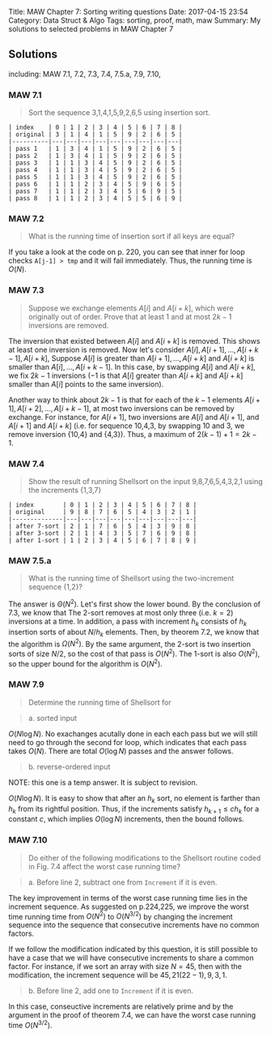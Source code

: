 Title: MAW Chapter 7: Sorting writing questions
Date: 2017-04-15 23:54
Category: Data Struct & Algo
Tags: sorting, proof, math, maw
Summary: My solutions to selected problems in MAW Chapter 7

## Solutions

including: MAW 7.1, 7.2, 7.3, 7.4, 7.5.a, 7.9, 7.10, 

### MAW 7.1

> Sort the sequence 3,1,4,1,5,9,2,6,5 using insertion sort.

```
| index    | 0 | 1 | 2 | 3 | 4 | 5 | 6 | 7 | 8 |
| original | 3 | 1 | 4 | 1 | 5 | 9 | 2 | 6 | 5 |
|----------|---|---|---|---|---|---|---|---|---|
| pass 1   | 1 | 3 | 4 | 1 | 5 | 9 | 2 | 6 | 5 |
| pass 2   | 1 | 3 | 4 | 1 | 5 | 9 | 2 | 6 | 5 |
| pass 3   | 1 | 1 | 3 | 4 | 5 | 9 | 2 | 6 | 5 |
| pass 4   | 1 | 1 | 3 | 4 | 5 | 9 | 2 | 6 | 5 |
| pass 5   | 1 | 1 | 3 | 4 | 5 | 9 | 2 | 6 | 5 |
| pass 6   | 1 | 1 | 2 | 3 | 4 | 5 | 9 | 6 | 5 |
| pass 7   | 1 | 1 | 2 | 3 | 4 | 5 | 6 | 9 | 5 |
| pass 8   | 1 | 1 | 2 | 3 | 4 | 5 | 5 | 6 | 9 |
```

### MAW 7.2

> What is the running time of insertion sort if all keys are equal?

If you take a look at the code on p. 220, you can see that inner for loop checks
`A[j-1] > tmp` and it will fail immediately. Thus, the running time is $O(N)$.

### MAW 7.3

> Suppose we exchange elements $A[i]$ and $A[i+k]$, which were originally
> out of order. Prove that at least 1 and at most $2k-1$ inversions are removed.

The inversion that existed between $A[i]$ and $A[i+k]$ is removed. This shows 
at least one inversion is removed. Now let's consider $A[i], A[i+1], \dots, A[i+k-1], A[i+k]$,
Suppose $A[i]$ is greater than $A[i+1], \dots, A[i+k]$ and $A[i+k]$ is smaller than
$A[i], \dots, A[i+k-1]$. In this case, by swapping $A[i]$ and $A[i+k]$, we fix 
$2k-1$ inversions ($-1$ is that $A[i]$ greater than $A[i+k]$ and $A[i+k]$ smaller
than $A[i]$ points to the same inversion).

Another way to think about $2k-1$ is that for each of the $k-1$ elements 
$A[i+1], A[i+2], \dots, A[i+k-1]$, at most two inversions can be removed by exchange.
For instance, for $A[i+1]$, two inversions are $A[i]$ and $A[i+1]$, and $A[i+1]$ and
$A[i+k]$ (i.e. for sequence 10,4,3, by swapping 10 and 3, we remove inversion {10,4}
and {4,3}). Thus, a maximum of $2(k-1)+1 = 2k-1$.

### MAW 7.4

> Show the result of running Shellsort on the input 9,8,7,6,5,4,3,2,1 using the
> increments {1,3,7}

```
| index        | 0 | 1 | 2 | 3 | 4 | 5 | 6 | 7 | 8 |
| original     | 9 | 8 | 7 | 6 | 5 | 4 | 3 | 2 | 1 |
|--------------|---|---|---|---|---|---|---|---|---|
| after 7-sort | 2 | 1 | 7 | 6 | 5 | 4 | 3 | 9 | 8 |
| after 3-sort | 2 | 1 | 4 | 3 | 5 | 7 | 6 | 9 | 8 |
| after 1-sort | 1 | 2 | 3 | 4 | 5 | 6 | 7 | 8 | 9 |
```

### MAW 7.5.a

> What is the running time of Shellsort using the two-increment sequence {1,2}?

The answer is $\Theta(N^2)$. Let's first show the lower bound. By the conclusion
of 7.3, we know that The 2-sort removes at most only three (i.e. $k=2$) inversions
at a time. In addition, a pass with increment $h_k$ consists of $h_k$ insertion sorts
of about $N/h_k$ elements. Then, by theorem 7.2, we know that the algorithm 
is $\Omega(N^2)$. By the same argument, the 2-sort is two insertion sorts of size $N/2$,
so the cost of that pass is $O(N^2)$. The 1-sort is also $O(N^2)$, so the upper bound
for the algorithm is $O(N^2)$. 

### MAW 7.9

> Determine the running time of Shellsort for 

> a. sorted input

$O(N \log N)$. No exachanges acutally done in each each pass but we will still
need to go through the second for loop, which indicates that each pass takes 
$O(N)$. There are total $O(\log N)$ passes and the answer follows.

> b. reverse-ordered input

NOTE: this one is a temp answer. It is subject to revision.

$O(N \log N)$. It is easy to show that after an $h_k$ sort, no element is farther
than $h_k$ from its rightful position. Thus, if the increments satisfy $h_{k+1} \le ch_k$
for a constant $c$, which implies $O(\log N)$ increments, then the bound follows.

### MAW 7.10

> Do either of the following modifications to the Shellsort routine coded in 
> Fig. 7.4 affect the worst case running time?

> a. Before line 2, subtract one from `Increment` if it is even.

The key improvement in terms of the worst case running time lies in the increment
sequence. As suggested on p.224,225, we improve the worst time running time from
$O(N^2)$ to $O(N^{3/2})$ by changing the increment sequence into the sequence that
consecutive increments have no common factors. 

If we follow the modification indicated by this question, it is still possible
to have a case that we will have consecutive increments to share a common factor.
For instance, if we sort an array with size $N = 45$, then with the modification,
the increment sequence will be $45, 21 (22-1), 9, 3, 1$.

> b. Before line 2, add one to `Increment` if it is even.

In this case, conseuctive increments are relatively prime and by the argument in 
the proof of theorem 7.4, we can have the worst case running time $O(N^{3/2})$.